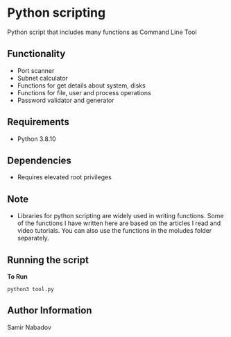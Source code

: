__Python scripting__
================================

Python script that includes many functions as Command Line Tool

__Functionality__
------------
* Port scanner
* Subnet calculator
* Functions for get details about system, disks
* Functions for file, user and process operations
* Password validator and generator


__Requirements__
------------
* Python 3.8.10

Dependencies
------------
* Requires elevated root privileges

Note
------------
* Libraries for python scripting are widely used in writing functions. Some of the functions I have written here are based on the articles I read and video tutorials. You can also use the functions in the moludes folder separately.

Running the script
----------------------

__To Run__

`python3 tool.py`

__Author Information__
------------------

Samir Nabadov
